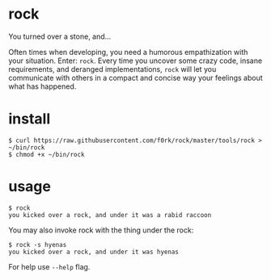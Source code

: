 rock
====

You turned over a stone, and...

Often times when developing, you need a humorous empathization with your
situation. Enter: `rock`. Every time you uncover some crazy code, insane
requirements, and deranged implementations, `rock` will let you communicate
with others in a compact and concise way your feelings about what has happened.

install
=======

```!sh
$ curl https://raw.githubusercontent.com/f0rk/rock/master/tools/rock > ~/bin/rock
$ chmod +x ~/bin/rock
```

usage
=====

```!sh
$ rock
you kicked over a rock, and under it was a rabid raccoon
```

You may also invoke rock with the thing under the rock:
```!sh
$ rock -s hyenas
you kicked over a rock, and under it was hyenas
```

For help use `--help` flag.
